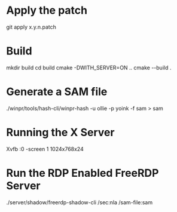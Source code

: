 # Apply the patch
git apply x.y.n.patch

# Build
mkdir build
cd build
cmake -DWITH_SERVER=ON ..
cmake --build .

# Generate a SAM file
./winpr/tools/hash-cli/winpr-hash -u ollie -p yoink -f sam > sam

# Running the X Server
Xvfb :0 -screen 1 1024x768x24

# Run the RDP Enabled FreeRDP Server
./server/shadow/freerdp-shadow-cli /sec:nla /sam-file:sam
